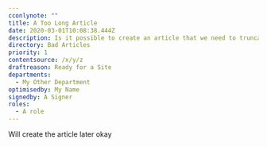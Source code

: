 ```yaml
---
cconlynote: ""
title: A Too Long Article
date: 2020-03-01T10:08:38.444Z
description: Is it possible to create an article that we need to truncate
directory: Bad Articles
priority: 1
contentsource: /x/y/z
draftreason: Ready for a Site
departments: 
  - My Other Department
optimisedby: My Name
signedby: A Signer
roles:
  - A role
---
```

Will create the article later okay
